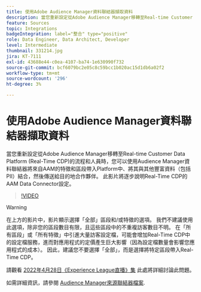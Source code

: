 ```yaml
---
title: 使用Adobe Audience Manager資料聯結器擷取資料
description: 當您重新設定從Adobe Audience Manager移轉至Real-time Customer Data Platform的流程和人員時，可以使用Audience Manager資料聯結器將來自AAM的特徵和區段帶入Platform中，將其與其他豐富資料（包括PII）結合，然後傳送給目的地合作夥伴。 此影片將逐步說明Real-Time CDP的AAM Data Connector設定。
feature: Sources
topic: Integrations
badgeIntegration: label="整合" type="positive"
role: Data Engineer, Data Architect, Developer
level: Intermediate
thumbnail: 331214.jpg
jira: KT-7111
exl-id: 43688e44-c0ea-4107-ba74-1e630990f732
source-git-commit: bcf6079bc2e05c8c59bcc1b020ac15d1db6a02f2
workflow-type: tm+mt
source-wordcount: '296'
ht-degree: 3%

---
```


# 使用Adobe Audience Manager資料聯結器擷取資料

當您重新設定從Adobe Audience Manager移轉至Real-time Customer Data Platform (Real-Time CDP)的流程和人員時，您可以使用Audience Manager資料聯結器將來自AAM的特徵和區段帶入Platform中、將其與其他豐富資料（包括PII）結合，然後傳送給目的地合作夥伴。 此影片將逐步說明Real-Time CDP的AAM Data Connector設定。

>[!VIDEO](https://video.tv.adobe.com/v/331214/?quality=12&learn=on)

>[!WARNING]
>
>在上方的影片中，影片顯示選擇「全部」區段和/或特徵的選項。 我們不建議使用此選項，除非您的區段數目有限，且這些區段中的不重複訪客數目不明。 在「所有區段」或「所有特徵」中引進大量訪客設定檔，可能會增加Real-Time CDP中的設定檔服務，進而對應用程式的定價產生巨大影響（因為設定檔數量會影響您應用程式的成本）。 因此，建議您不要選擇「全部」，而是選擇將特定區段帶入Real-Time CDP。
>
>請觀看 [2022年4月28日《Experience League直播》集](https://experienceleague.adobe.com/docs/experience-league-live-events/events/episodes/exl-live-episode-04-28-22.html) 此處將詳細討論此問題。

如需詳細資訊，請參閱 [Audience Manager來源聯結器檔案](https://experienceleague.adobe.com/docs/experience-platform/sources/connectors/adobe-applications/audience-manager.html).
